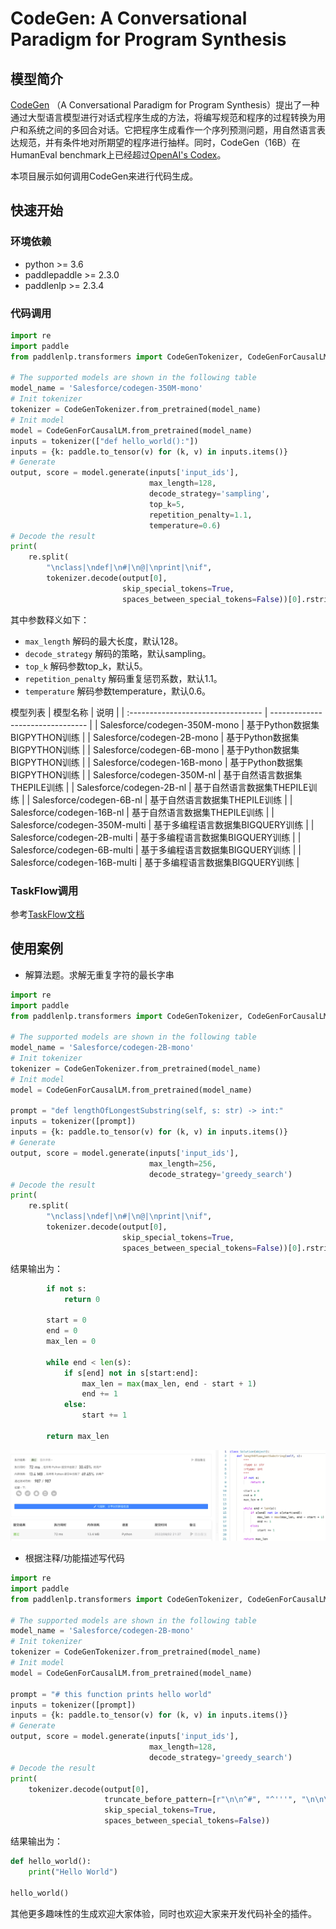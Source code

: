 # CodeGen: A Conversational Paradigm for Program Synthesis

## 模型简介

[CodeGen](https://arxiv.org/pdf/2203.13474.pdf) （A Conversational Paradigm for Program Synthesis）提出了一种通过大型语言模型进行对话式程序生成的方法，将编写规范和程序的过程转换为用户和系统之间的多回合对话。它把程序生成看作一个序列预测问题，用自然语言表达规范，并有条件地对所期望的程序进行抽样。同时，CodeGen（16B）在HumanEval benchmark上已经超过[OpenAI's Codex](https://arxiv.org/pdf/2107.03374.pdf)。

本项目展示如何调用CodeGen来进行代码生成。

## 快速开始

### 环境依赖

  - python >= 3.6
  - paddlepaddle >= 2.3.0
  - paddlenlp >= 2.3.4

### 代码调用

```python
import re
import paddle
from paddlenlp.transformers import CodeGenTokenizer, CodeGenForCausalLM

# The supported models are shown in the following table
model_name = 'Salesforce/codegen-350M-mono'
# Init tokenizer
tokenizer = CodeGenTokenizer.from_pretrained(model_name)
# Init model
model = CodeGenForCausalLM.from_pretrained(model_name)
inputs = tokenizer(["def hello_world():"])
inputs = {k: paddle.to_tensor(v) for (k, v) in inputs.items()}
# Generate
output, score = model.generate(inputs['input_ids'],
                               max_length=128,
                               decode_strategy='sampling',
                               top_k=5,
                               repetition_penalty=1.1,
                               temperature=0.6)
# Decode the result
print(
    re.split(
        "\nclass|\ndef|\n#|\n@|\nprint|\nif",
        tokenizer.decode(output[0],
                         skip_special_tokens=True,
                         spaces_between_special_tokens=False))[0].rstrip())
```

其中参数释义如下：
- `max_length` 解码的最大长度，默认128。
- `decode_strategy` 解码的策略，默认sampling。
- `top_k` 解码参数top_k，默认5。
- `repetition_penalty` 解码重复惩罚系数，默认1.1。
- `temperature` 解码参数temperature，默认0.6。

模型列表
| 模型名称                           | 说明                         |
| :--------------------------------- | -------------------------------- |
| Salesforce/codegen-350M-mono             | 基于Python数据集BIGPYTHON训练  |
| Salesforce/codegen-2B-mono             | 基于Python数据集BIGPYTHON训练  |
| Salesforce/codegen-6B-mono             | 基于Python数据集BIGPYTHON训练  |
| Salesforce/codegen-16B-mono             | 基于Python数据集BIGPYTHON训练  |
| Salesforce/codegen-350M-nl             | 基于自然语言数据集THEPILE训练  |
| Salesforce/codegen-2B-nl             | 基于自然语言数据集THEPILE训练  |
| Salesforce/codegen-6B-nl             | 基于自然语言数据集THEPILE训练  |
| Salesforce/codegen-16B-nl             | 基于自然语言数据集THEPILE训练  |
| Salesforce/codegen-350M-multi             | 基于多编程语言数据集BIGQUERY训练  |
| Salesforce/codegen-2B-multi            | 基于多编程语言数据集BIGQUERY训练  |
| Salesforce/codegen-6B-multi             | 基于多编程语言数据集BIGQUERY训练  |
| Salesforce/codegen-16B-multi             | 基于多编程语言数据集BIGQUERY训练  |

### TaskFlow调用
参考[TaskFlow文档](https://github.com/PaddlePaddle/PaddleNLP/blob/develop/docs/model_zoo/taskflow.md)

## 使用案例
- 解算法题。求解无重复字符的最长字串
```python
import re
import paddle
from paddlenlp.transformers import CodeGenTokenizer, CodeGenForCausalLM

# The supported models are shown in the following table
model_name = 'Salesforce/codegen-2B-mono'
# Init tokenizer
tokenizer = CodeGenTokenizer.from_pretrained(model_name)
# Init model
model = CodeGenForCausalLM.from_pretrained(model_name)

prompt = "def lengthOfLongestSubstring(self, s: str) -> int:"
inputs = tokenizer([prompt])
inputs = {k: paddle.to_tensor(v) for (k, v) in inputs.items()}
# Generate
output, score = model.generate(inputs['input_ids'],
                               max_length=256,
                               decode_strategy='greedy_search')
# Decode the result
print(
    re.split(
        "\nclass|\ndef|\n#|\n@|\nprint|\nif",
        tokenizer.decode(output[0],
                         skip_special_tokens=True,
                         spaces_between_special_tokens=False))[0].rstrip())
```
结果输出为：
```python
        if not s:
            return 0

        start = 0
        end = 0
        max_len = 0

        while end < len(s):
            if s[end] not in s[start:end]:
                max_len = max(max_len, end - start + 1)
                end += 1
            else:
                start += 1

        return max_len
```
<p align="center">
<img src="pic/show_1.png"/> <br />
</p>

- 根据注释/功能描述写代码

```python
import re
import paddle
from paddlenlp.transformers import CodeGenTokenizer, CodeGenForCausalLM

# The supported models are shown in the following table
model_name = 'Salesforce/codegen-2B-mono'
# Init tokenizer
tokenizer = CodeGenTokenizer.from_pretrained(model_name)
# Init model
model = CodeGenForCausalLM.from_pretrained(model_name)

prompt = "# this function prints hello world"
inputs = tokenizer([prompt])
inputs = {k: paddle.to_tensor(v) for (k, v) in inputs.items()}
# Generate
output, score = model.generate(inputs['input_ids'],
                               max_length=128,
                               decode_strategy='greedy_search')
# Decode the result
print(
    tokenizer.decode(output[0],
                     truncate_before_pattern=[r"\n\n^#", "^'''", "\n\n\n"],
                     skip_special_tokens=True,
                     spaces_between_special_tokens=False))
```
结果输出为：
```python
def hello_world():
    print("Hello World")

hello_world()
```
其他更多趣味性的生成欢迎大家体验，同时也欢迎大家来开发代码补全的插件。
